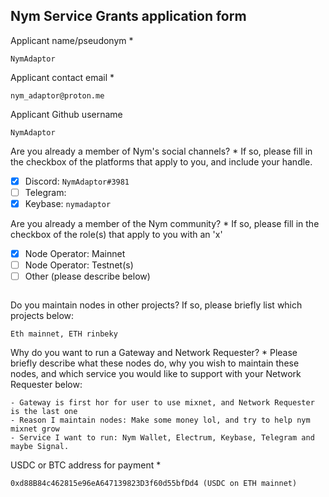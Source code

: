 Nym Service Grants application form 
------------------------------------

Applicant name/pseudonym *
```
NymAdaptor
```

Applicant contact email *
```
nym_adaptor@proton.me
```

Applicant Github username
```
NymAdaptor
```

Are you already a member of Nym's social channels? * 
If so, please fill in the checkbox of the platforms that apply to you, and include your handle. 
- [x] Discord: `NymAdaptor#3981`
- [ ] Telegram: 
- [x] Keybase: `nymadaptor`

Are you already a member of the Nym community? * 
If so, please fill in the checkbox of the role(s) that apply to you with an 'x' 
- [x] Node Operator: Mainnet 
- [ ] Node Operator: Testnet(s)
- [ ] Other (please describe below)
```
```

Do you maintain nodes in other projects? 
If so, please briefly list which projects below: 
```
Eth mainnet, ETH rinbeky 
```

Why do you want to run a Gateway and Network Requester? * 
Please briefly describe what these nodes do, why you wish to maintain these nodes, and which service you would like to support with your Network Requester below: 
```
- Gateway is first hor for user to use mixnet, and Network Requester is the last one
- Reason I maintain nodes: Make some money lol, and try to help nym mixnet grow
- Service I want to run: Nym Wallet, Electrum, Keybase, Telegram and maybe Signal.
```

USDC or BTC address for payment * 
```
0xd88B84c462815e96eA647139823D3f60d55bfDd4 (USDC on ETH mainnet)
```
